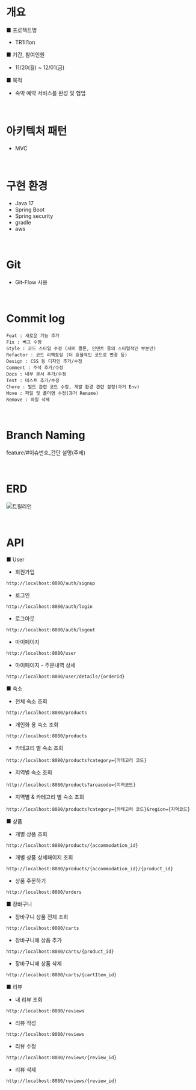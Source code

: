# 개요

■ 프로젝트명

- TR1ll1on

■ 기간, 참여인원

- 11/20(월) ~ 12/01(금)

■ 목적

- 숙박 예약 서비스를 완성 및 협업

<br/>

# 아키텍처 패턴

- MVC

<br/>

# 구현 환경

- Java 17
- Spring Boot
- Spring security
- gradle
- aws

<br/>

# Git

- Git-Flow 사용

<br/>

# Commit log

```
Feat : 새로운 기능 추가
Fix : 버그 수정
Style : 코드 스타일 수정 (세미 콜론, 인덴트 등의 스타일적인 부분만)
Refactor : 코드 리팩토링 (더 효율적인 코드로 변경 등)
Design : CSS 등 디자인 추가/수정
Comment : 주석 추가/수정
Docs : 내부 문서 추가/수정
Test : 테스트 추가/수정
Chore : 빌드 관련 코드 수정, 개발 환경 관련 설정(과거 Env)
Move : 파일 및 폴더명 수정(과거 Rename)
Remove : 파일 삭제
```
<br/>

# Branch Naming
feature/#이슈번호_간단 설명(주제)

<br/>

# ERD

![트릴리언](https://github.com/TR1LL1ON/TR1LL1ON_BE/assets/108813475/d3b5082e-9ab3-46c4-90da-fb3db2d181a9)

<br/>

# API

■ User

- 회원가입

```
http://localhost:8080/auth/signup
```

- 로그인

```
http://localhost:8080/auth/login
```

- 로그아웃

```
http://localhost:8080/auth/logout
```

- 마이페이지

```
http://localhost:8080/user
```

- 마이페이지 - 주문내역 상세

```
http://localhost:8080/user/details/{orderId}
```

■ 숙소

- 전체 숙소 조회

```
http://localhost:8080/products
```

- 개인화 용 숙소 조회

```
http://localhost:8080/products
```

- 카테고리 별 숙소 조회

```
http://localhost:8080/products?category={카테고리 코드}
```

- 지역별 숙소 조회

```
http://localhost:8080/products?areacode={지역코드}
```

- 지역별 & 카테고리 별 숙소 조회

```
http://localhost:8080/products?category={카테고리 코드}&region={지역코드}
```

■ 상품

- 개별 상품 조회

```
http://localhost:8080/products/{accommodation_id}
```

- 개별 상품 상세페이지 조회

```
http://localhost:8080/products/{accommodation_id}/{product_id}
```

- 상품 주문하기

```
http://localhost:8080/orders
```

■ 장바구니

- 장바구니 상품 전체 조회

```
http://localhost:8080/carts
```

- 장바구니에 상품 추가

```
http://localhost:8080/carts/{product_id}
```

- 장바구니에 상품 삭제

```
http://localhost:8080/carts/{cartItem_id}
```

■ 리뷰

- 내 리뷰 조회

```
http://localhost:8080/reviews
```

- 리뷰 작성

```
http://localhost:8080/reviews
```

- 리뷰 수정

```
http://localhost:8080/reviews/{review_id}
```

- 리뷰 삭제

```
http://localhost:8080/reviews/{review_id}
```




